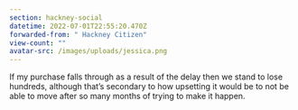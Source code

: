 ```yaml
---
section: hackney-social
datetime: 2022-07-01T22:55:20.470Z
forwarded-from: " Hackney Citizen"
view-count: ""
avatar-src: /images/uploads/jessica.png
---
```

If my purchase falls through as a result of the delay then we stand to lose hundreds, although that’s secondary to how upsetting it would be to not be able to move after so many months of trying to make it happen.

